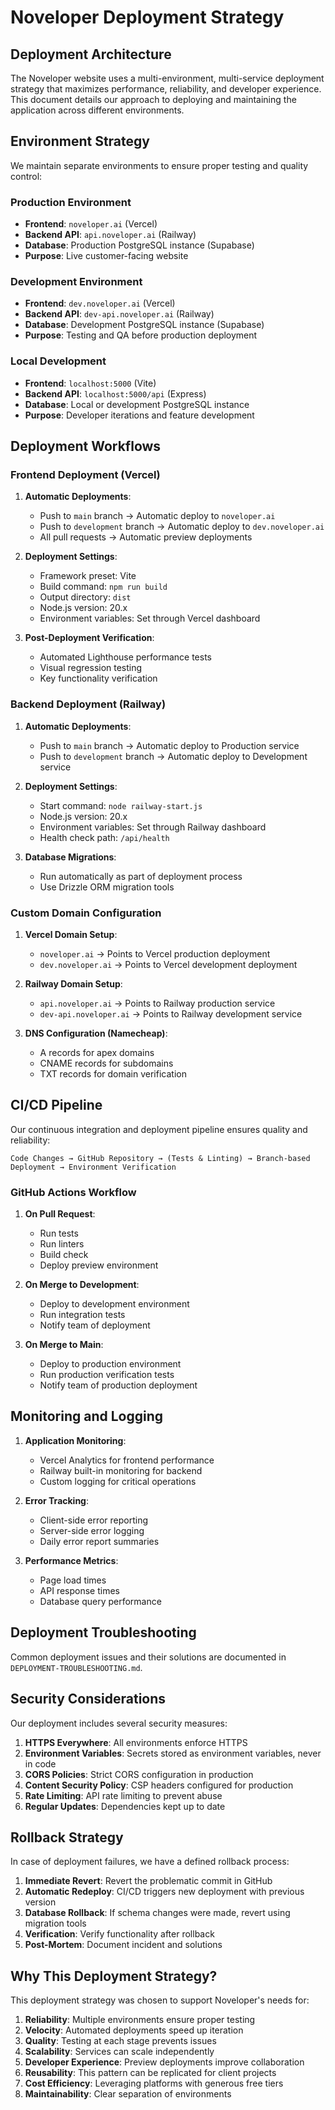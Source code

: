 # Noveloper Deployment Strategy

## Deployment Architecture

The Noveloper website uses a multi-environment, multi-service deployment strategy that maximizes performance, reliability, and developer experience. This document details our approach to deploying and maintaining the application across different environments.

## Environment Strategy

We maintain separate environments to ensure proper testing and quality control:

### Production Environment
- **Frontend**: `noveloper.ai` (Vercel)
- **Backend API**: `api.noveloper.ai` (Railway)
- **Database**: Production PostgreSQL instance (Supabase)
- **Purpose**: Live customer-facing website

### Development Environment
- **Frontend**: `dev.noveloper.ai` (Vercel)
- **Backend API**: `dev-api.noveloper.ai` (Railway)
- **Database**: Development PostgreSQL instance (Supabase)
- **Purpose**: Testing and QA before production deployment

### Local Development
- **Frontend**: `localhost:5000` (Vite)
- **Backend API**: `localhost:5000/api` (Express)
- **Database**: Local or development PostgreSQL instance
- **Purpose**: Developer iterations and feature development

## Deployment Workflows

### Frontend Deployment (Vercel)

1. **Automatic Deployments**:
   - Push to `main` branch → Automatic deploy to `noveloper.ai`
   - Push to `development` branch → Automatic deploy to `dev.noveloper.ai`
   - All pull requests → Automatic preview deployments

2. **Deployment Settings**:
   - Framework preset: Vite
   - Build command: `npm run build`
   - Output directory: `dist`
   - Node.js version: 20.x
   - Environment variables: Set through Vercel dashboard

3. **Post-Deployment Verification**:
   - Automated Lighthouse performance tests
   - Visual regression testing
   - Key functionality verification

### Backend Deployment (Railway)

1. **Automatic Deployments**:
   - Push to `main` branch → Automatic deploy to Production service
   - Push to `development` branch → Automatic deploy to Development service

2. **Deployment Settings**:
   - Start command: `node railway-start.js`
   - Node.js version: 20.x
   - Environment variables: Set through Railway dashboard
   - Health check path: `/api/health`

3. **Database Migrations**:
   - Run automatically as part of deployment process
   - Use Drizzle ORM migration tools

### Custom Domain Configuration

1. **Vercel Domain Setup**:
   - `noveloper.ai` → Points to Vercel production deployment
   - `dev.noveloper.ai` → Points to Vercel development deployment

2. **Railway Domain Setup**:
   - `api.noveloper.ai` → Points to Railway production service
   - `dev-api.noveloper.ai` → Points to Railway development service

3. **DNS Configuration (Namecheap)**:
   - A records for apex domains
   - CNAME records for subdomains
   - TXT records for domain verification

## CI/CD Pipeline

Our continuous integration and deployment pipeline ensures quality and reliability:

```
Code Changes → GitHub Repository → (Tests & Linting) → Branch-based Deployment → Environment Verification
```

### GitHub Actions Workflow

1. **On Pull Request**:
   - Run tests
   - Run linters
   - Build check
   - Deploy preview environment

2. **On Merge to Development**:
   - Deploy to development environment
   - Run integration tests
   - Notify team of deployment

3. **On Merge to Main**:
   - Deploy to production environment
   - Run production verification tests
   - Notify team of production deployment

## Monitoring and Logging

1. **Application Monitoring**:
   - Vercel Analytics for frontend performance
   - Railway built-in monitoring for backend
   - Custom logging for critical operations

2. **Error Tracking**:
   - Client-side error reporting
   - Server-side error logging
   - Daily error report summaries

3. **Performance Metrics**:
   - Page load times
   - API response times
   - Database query performance

## Deployment Troubleshooting

Common deployment issues and their solutions are documented in `DEPLOYMENT-TROUBLESHOOTING.md`.

## Security Considerations

Our deployment includes several security measures:

1. **HTTPS Everywhere**: All environments enforce HTTPS
2. **Environment Variables**: Secrets stored as environment variables, never in code
3. **CORS Policies**: Strict CORS configuration in production
4. **Content Security Policy**: CSP headers configured for production
5. **Rate Limiting**: API rate limiting to prevent abuse
6. **Regular Updates**: Dependencies kept up to date

## Rollback Strategy

In case of deployment failures, we have a defined rollback process:

1. **Immediate Revert**: Revert the problematic commit in GitHub
2. **Automatic Redeploy**: CI/CD triggers new deployment with previous version
3. **Database Rollback**: If schema changes were made, revert using migration tools
4. **Verification**: Verify functionality after rollback
5. **Post-Mortem**: Document incident and solutions

## Why This Deployment Strategy?

This deployment strategy was chosen to support Noveloper's needs for:

1. **Reliability**: Multiple environments ensure proper testing
2. **Velocity**: Automated deployments speed up iteration
3. **Quality**: Testing at each stage prevents issues
4. **Scalability**: Services can scale independently
5. **Developer Experience**: Preview deployments improve collaboration
6. **Reusability**: This pattern can be replicated for client projects
7. **Cost Efficiency**: Leveraging platforms with generous free tiers
8. **Maintainability**: Clear separation of environments